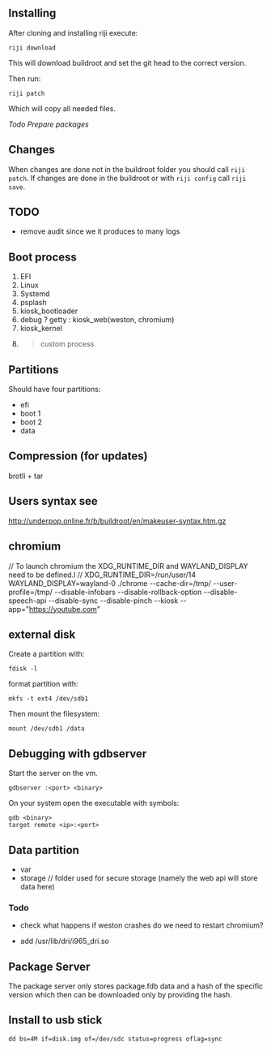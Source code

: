 ## Installing

After cloning and installing riji execute:
```
riji download
```
This will download buildroot and set the git head to the
correct version.

Then run:
```
riji patch
```
Which will copy all needed files.

*Todo Prepare packages*

## Changes

When changes are done not in the buildroot folder you should
call `riji patch`. If changes are done in the buildroot or
with `riji config` call `riji save`.

## TODO
- remove audit since we it produces to many logs

## Boot process

1. EFI
2. Linux
3. Systemd
4. psplash
5. kiosk_bootloader
6. debug ? getty : kiosk_web(weston, chromium)
7. kiosk_kernel
8. > custom process

## Partitions

Should have four partitions:

- efi
- boot 1
- boot 2
- data

## Compression (for updates)
brotli + tar

## Users syntax see
http://underpop.online.fr/b/buildroot/en/makeuser-syntax.htm.gz

## chromium
// To launch chromium the XDG_RUNTIME_DIR and WAYLAND_DISPLAY need to be defined.l
// XDG_RUNTIME_DIR=/run/user/14 WAYLAND_DISPLAY=wayland-0 ./chrome --cache-dir=/tmp/ --user-profile=/tmp/ --disable-infobars --disable-rollback-option --disable-speech-api --disable-sync --disable-pinch --kiosk --app="https://youtube.com"

## external disk
Create a partition with:
```
fdisk -l
```
format partition with:
```
mkfs -t ext4 /dev/sdb1
```
Then mount the filesystem:
```
mount /dev/sdb1 /data
```

## Debugging with gdbserver
Start the server on the vm.
```
gdbserver :<port> <binary>
```
On your system open the executable with symbols:
```
gdb <binary>
target remote <ip>:<port>
```

## Data partition
- var
- storage
  // folder used for secure storage (namely the web api will store data here)

### Todo
- check what happens if weston crashes
  do we need to restart chromium?

- add /usr/lib/dri/i965_dri.so

## Package Server
The package server only stores package.fdb data and a hash of the specific version
which then can be downloaded only by providing the hash.

## Install to usb stick
```
dd bs=4M if=disk.img of=/dev/sdc status=progress oflag=sync
```